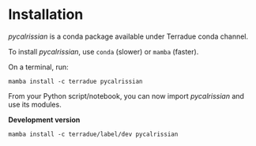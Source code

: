# Installation

_pycalrissian_ is a conda package available under Terradue conda channel.

To install _pycalrissian_, use `conda` (slower) or `mamba` (faster).

On a terminal, run:

```
mamba install -c terradue pycalrissian
```

From your Python script/notebook, you can now import _pycalrissian_ and use its modules.

**Development version**

```mamba install -c terradue/label/dev pycalrissian```
